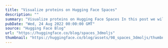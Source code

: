 ```yaml
---
title: "Visualize proteins on Hugging Face Spaces"
description: ""
summary: "Visualize proteins on Hugging Face Spaces In this post we will look at how we can visualize proteins..."
pubDate: "Wed, 24 Aug 2022 00:00:00 GMT"
source: "Hugging Face Blog"
url: "https://huggingface.co/blog/spaces_3dmoljs"
thumbnail: "https://huggingface.co/blog/assets/98_spaces_3dmoljs/thumbnail.png"
---
```


